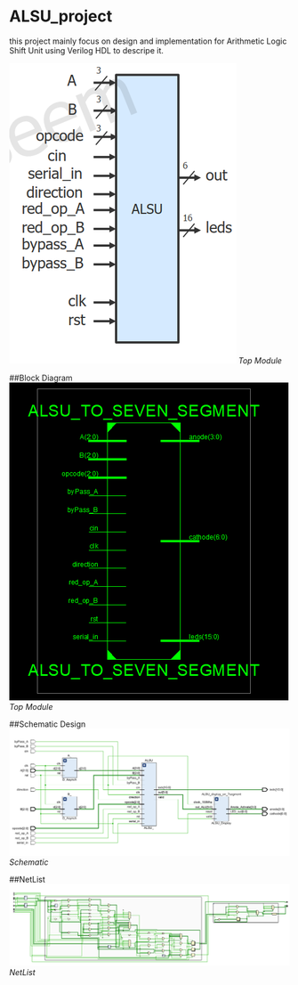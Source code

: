 # ALSU_project
this project mainly focus on design and implementation for Arithmetic Logic Shift Unit using Verilog HDL to descripe it.

![ALSU](ALSU/images/1.png "ALSU") *Top Module*

##Block Diagram
![ALSU_topmodule](ALSU/images/top_module.png "ALSU") *Top Module*

##Schematic Design 
![Schematic](ALSU/images/2.png "ALSU") *Schematic*

##NetList 
![NetList](ALSU/images/NetList.png "NetList") *NetList*
